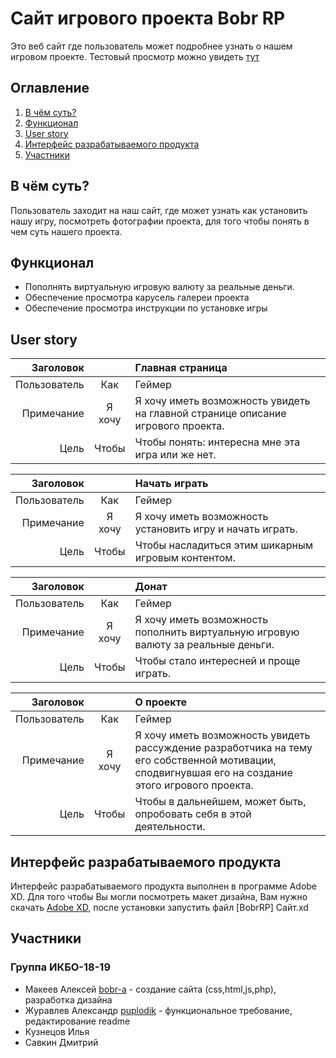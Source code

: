 # Сайт игрового проекта Bobr RP

Это веб сайт где пользователь может подробнее узнать о нашем игровом проекте.
Тестовый просмотр можно увидеть [тут](https://test.mtabobr.ru/)

## Оглавление

1. [В чём суть?](#В-чём-суть?)
2. [Функционал](#Функционал)
3. [User story](#User-story)
4. [Интерфейс разрабатываемого продукта](#Интерфейс-разрабатываемого-продукта)
5. [Участники](#Участники)


## В чём суть?

Пользователь заходит на наш сайт, где может узнать как установить нашу игру, посмотреть фотографии проекта, для того чтобы понять в чем суть нашего проекта.

## Функционал

* Пополнять виртуальную игровую валюту за реальные деньги.
* Обеспечение просмотра карусель галереи проекта
* Обеспечение просмотра инструкции по установке игры

## User story

| Заголовок |  | Главная страница |
|----:|:----:|:----------|
| Пользователь | Как | Геймер |
| Примечание | Я хочу | Я хочу иметь возможность увидеть на главной странице описание игрового проекта. |
| Цель | Чтобы | Чтобы понять: интересна мне эта игра или же нет. |


| Заголовок |  | Начать играть |
|----:|:----:|:----------|
| Пользователь | Как | Геймер |
| Примечание | Я хочу | Я хочу иметь возможность установить игру и начать играть. |
| Цель | Чтобы | Чтобы насладиться этим шикарным игровым контентом. |


| Заголовок |  | Донат |
|----:|:----:|:----------|
| Пользователь | Как | Геймер |
| Примечание | Я хочу | Я хочу иметь возможность пополнить виртуальную игровую валюту за реальные деньги. |
| Цель | Чтобы | Чтобы стало интересней и проще играть. |


| Заголовок |  | О проекте |
|----:|:----:|:----------|
| Пользователь | Как | Геймер |
| Примечание | Я хочу | Я хочу иметь возможность увидеть рассуждение разработчика на тему его собственной мотивации, сподвигнувшая его на создание этого игрового проекта. |
| Цель | Чтобы | Чтобы в дальнейшем, может быть, опробовать себя в этой деятельности. |

## Интерфейс разрабатываемого продукта

Интерфейс разрабатываемого продукта выполнен в программе Adobe XD. Для того чтобы Вы могли посмотреть макет дизайна, Вам нужно скачать [Adobe XD](https://www.adobe.com/ru/products/xd.html), после установки запустить файл [BobrRP] Сайт.xd

## Участники
### Группа ИКБО-18-19
* Макеев Алексей [bobr-a](https://github.com/bobr-a) - создание сайта (css,html,js,php), разработка дизайна
* Журавлев Александр [puplodik](https://github.com/puplodik) - функциональное требование, редактирование readme
* Кузнецов Илья
* Савкин Дмитрий
